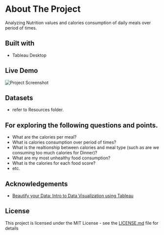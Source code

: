 # About The Project
Analyzing Nutrition values and calories consumption of daily meals over period of times.

## Built with
+ Tableau Desktop

## Live Demo

![Project Screenshot](https://raw.githubusercontent.com/ptyadana/Tableau-Nutrition-Analysis/master/dashboard_screenshot.png)


## Datasets
+ refer to Resources folder.

## For exploring the following questions and points.
+ What are the calories per meal?
+ What is calories consumption over period of times?
+ What is the realtionship between calories and meal type (such as are we consuming too much calories for Dinner)?
+ What are my most unhealthy food consumption?
+ What is the calories for each food score?
+ etc.

## Acknowledgements
+ [Beautify your Data: Intro to Data Visualization using Tableau](https://www.skillshare.com/classes/Beautify-your-Data-Intro-to-Data-Visualization-using-Tableau/1547035247)

## License
This project is licensed under the MIT License - see the [LICENSE.md](LICENSE.md) file for details
